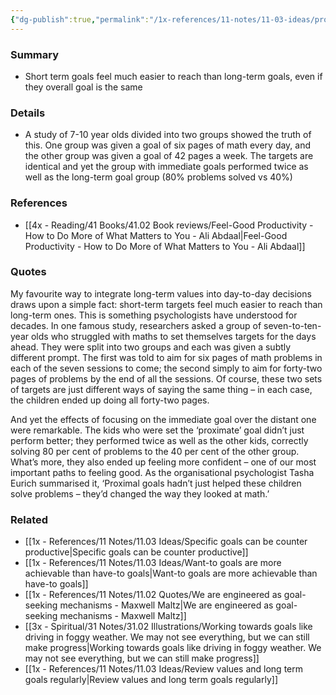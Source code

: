 ```yaml
---
{"dg-publish":true,"permalink":"/1x-references/11-notes/11-03-ideas/proximal-goals-more-effective-than-long-term-goals/","title":"Proximal goals more effective than long-term goals","created":"2024-04-16T08:02:43.528+03:00","updated":"2024-04-16T08:02:43.528+03:00"}
---
```



### Summary
- Short term goals feel much easier to reach than long-term goals, even if they overall goal is the same

### Details
- A study of 7-10 year olds divided into two groups showed the truth of this. One group was given a goal of six pages of math every day, and the other group was given a goal of 42 pages a week. The targets are identical and yet the group with immediate goals performed twice as well as the long-term goal group (80% problems solved vs 40%)

### References
- [[4x - Reading/41 Books/41.02 Book reviews/Feel-Good Productivity - How to Do More of What Matters to You - Ali Abdaal\|Feel-Good Productivity - How to Do More of What Matters to You - Ali Abdaal]]

### Quotes
My favourite way to integrate long-term values into day-to-day decisions draws upon a simple fact: short-term targets feel much easier to reach than long-term ones. This is something psychologists have understood for decades. In one famous study, researchers asked a group of seven-to-ten-year olds who struggled with maths to set themselves targets for the days ahead. They were split into two groups and each was given a subtly different prompt. The first was told to aim for six pages of math problems in each of the seven sessions to come; the second simply to aim for forty-two pages of problems by the end of all the sessions. Of course, these two sets of targets are just different ways of saying the same thing – in each case, the children ended up doing all forty-two pages. 

And yet the effects of focusing on the immediate goal over the distant one were remarkable. The kids who were set the ‘proximate’ goal didn’t just perform better; they performed twice as well as the other kids, correctly solving 80 per cent of problems to the 40 per cent of the other group. What’s more, they also ended up feeling more confident – one of our most important paths to feeling good. As the organisational psychologist Tasha Eurich summarised it, ‘Proximal goals hadn’t just helped these children solve problems – they’d changed the way they looked at math.’

### Related
- [[1x - References/11 Notes/11.03 Ideas/Specific goals can be counter productive\|Specific goals can be counter productive]]
- [[1x - References/11 Notes/11.03 Ideas/Want-to goals are more achievable than have-to goals\|Want-to goals are more achievable than have-to goals]]
- [[1x - References/11 Notes/11.02 Quotes/We are engineered as goal-seeking mechanisms - Maxwell Maltz\|We are engineered as goal-seeking mechanisms - Maxwell Maltz]]
- [[3x - Spiritual/31 Notes/31.02 Illustrations/Working towards goals like driving in foggy weather. We may not see everything, but we can still make progress\|Working towards goals like driving in foggy weather. We may not see everything, but we can still make progress]]
- [[1x - References/11 Notes/11.03 Ideas/Review values and long term goals regularly\|Review values and long term goals regularly]]